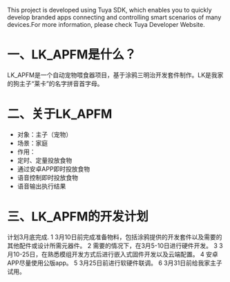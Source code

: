 This project is developed using Tuya SDK, which enables you to quickly develop branded apps connecting and controlling smart scenarios of many devices.For more information, please check Tuya Developer Website.
# 一、LK_APFM是什么？
LK_APFM是一个自动宠物喂食器项目，基于涂鸦三明治开发套件制作。LK是我家的狗主子“莱卡”的名字拼音首字母。
# 二、关于LK_APFM
- 对象：主子（宠物）
- 场景：家庭
- 作用：
-   定时、定量投放食物
-   通过安卓APP即时投放食物
-   语音控制即时投放食物
-   语音输出执行结果
# 三、LK_APFM的开发计划
计划3月底完成.
1 3月10日前完成准备物料，包括涂鸦提供的开发套件以及需要的其他配件或设计所需元器件。
2 需要的情况下，在3月5-10日进行硬件开发。
3 3月10-25日，在熟悉模组开发方式后进行嵌入式固件开发以及云端配置。
4 安卓APP尽量使用公版app。
5 3月25日前进行软硬件联调。
6 3月31日前给我家主子试用。
